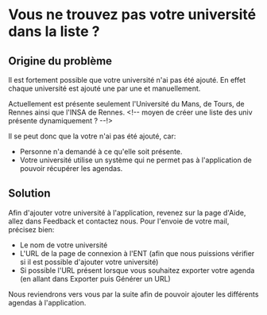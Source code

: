 # Vous ne trouvez pas votre université dans la liste ?

## Origine du problème

Il est fortement possible que votre université n'ai pas été ajouté. En effet chaque université est ajouté une par une et manuellement.

Actuellement est présente seulement l'Université du Mans, de Tours, de Rennes ainsi que l'INSA de Rennes. <!-- moyen de créer une liste des univ présente dynamiquement ? --!>

Il se peut donc que la votre n'ai pas été ajouté, car:

- Personne n'a demandé à ce qu'elle soit présente.
- Votre université utilise un système qui ne permet pas à l'application de pouvoir récupérer les agendas.

## Solution

Afin d'ajouter votre université à l'application, revenez sur la page d'Aide, allez dans Feedback et contactez nous.
Pour l'envoie de votre mail, précisez bien:

- Le nom de votre université
- L'URL de la page de connexion à l'ENT (afin que nous puissions vérifier si il est possible d'ajouter votre université)
- Si possible l'URL présent lorsque vous souhaitez exporter votre agenda (en allant dans Exporter puis Générer un URL)

Nous reviendrons vers vous par la suite afin de pouvoir ajouter les différents agendas à l'application.

